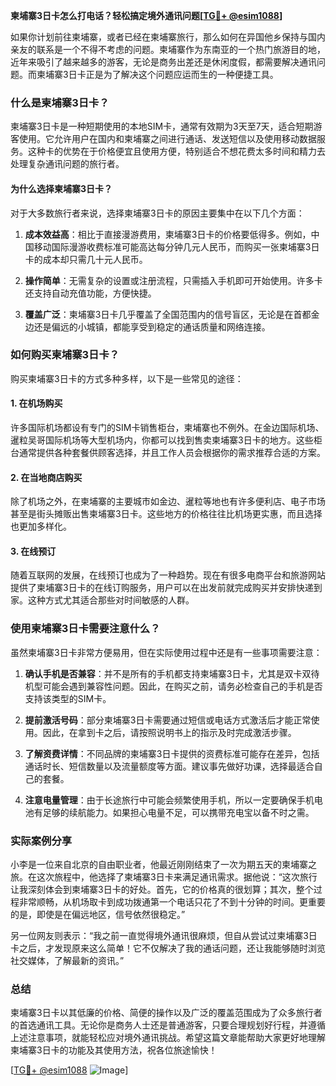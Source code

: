 **柬埔寨3日卡怎么打电话？轻松搞定境外通讯问题[[TG💪+ @esim1088](https://t.me/s/esim1088)]**

如果你计划前往柬埔寨，或者已经在柬埔寨旅行，那么如何在异国他乡保持与国内亲友的联系是一个不得不考虑的问题。柬埔寨作为东南亚的一个热门旅游目的地，近年来吸引了越来越多的游客，无论是商务出差还是休闲度假，都需要解决通讯问题。而柬埔寨3日卡正是为了解决这个问题应运而生的一种便捷工具。

### 什么是柬埔寨3日卡？

柬埔寨3日卡是一种短期使用的本地SIM卡，通常有效期为3天至7天，适合短期游客使用。它允许用户在国内和柬埔寨之间进行通话、发送短信以及使用移动数据服务。这种卡的优势在于价格便宜且使用方便，特别适合不想花费太多时间和精力去处理复杂通讯问题的旅行者。

#### 为什么选择柬埔寨3日卡？

对于大多数旅行者来说，选择柬埔寨3日卡的原因主要集中在以下几个方面：

1. **成本效益高**：相比于直接漫游费用，柬埔寨3日卡的价格要低得多。例如，中国移动国际漫游收费标准可能高达每分钟几元人民币，而购买一张柬埔寨3日卡的成本却只需几十元人民币。
   
2. **操作简单**：无需复杂的设置或注册流程，只需插入手机即可开始使用。许多卡还支持自动充值功能，方便快捷。

3. **覆盖广泛**：柬埔寨3日卡几乎覆盖了全国范围内的信号盲区，无论是在首都金边还是偏远的小城镇，都能享受到稳定的通话质量和网络连接。

### 如何购买柬埔寨3日卡？

购买柬埔寨3日卡的方式多种多样，以下是一些常见的途径：

#### 1. 在机场购买

许多国际机场都设有专门的SIM卡销售柜台，柬埔寨也不例外。在金边国际机场、暹粒吴哥国际机场等大型机场内，你都可以找到售卖柬埔寨3日卡的地方。这些柜台通常提供各种套餐供顾客选择，并且工作人员会根据你的需求推荐合适的方案。

#### 2. 在当地商店购买

除了机场之外，在柬埔寨的主要城市如金边、暹粒等地也有许多便利店、电子市场甚至是街头摊贩出售柬埔寨3日卡。这些地方的价格往往比机场更实惠，而且选择也更加多样化。

#### 3. 在线预订

随着互联网的发展，在线预订也成为了一种趋势。现在有很多电商平台和旅游网站提供了柬埔寨3日卡的在线订购服务，用户可以在出发前就完成购买并安排快递到家。这种方式尤其适合那些对时间敏感的人群。

### 使用柬埔寨3日卡需要注意什么？

虽然柬埔寨3日卡非常方便易用，但在实际使用过程中还是有一些事项需要注意：

1. **确认手机是否兼容**：并不是所有的手机都支持柬埔寨3日卡，尤其是双卡双待机型可能会遇到兼容性问题。因此，在购买之前，请务必检查自己的手机是否支持该类型的SIM卡。

2. **提前激活号码**：部分柬埔寨3日卡需要通过短信或电话方式激活后才能正常使用。因此，在拿到卡之后，请按照说明书上的指示及时完成激活步骤。

3. **了解资费详情**：不同品牌的柬埔寨3日卡提供的资费标准可能存在差异，包括通话时长、短信数量以及流量额度等方面。建议事先做好功课，选择最适合自己的套餐。

4. **注意电量管理**：由于长途旅行中可能会频繁使用手机，所以一定要确保手机电池有足够的续航能力。如果担心电量不足，可以携带充电宝以备不时之需。

### 实际案例分享

小李是一位来自北京的自由职业者，他最近刚刚结束了一次为期五天的柬埔寨之旅。在这次旅程中，他选择了柬埔寨3日卡来满足通讯需求。据他说：“这次旅行让我深刻体会到柬埔寨3日卡的好处。首先，它的价格真的很划算；其次，整个过程非常顺畅，从机场取卡到成功拨通第一个电话只花了不到十分钟的时间。更重要的是，即使是在偏远地区，信号依然很稳定。”

另一位网友则表示：“我之前一直觉得境外通讯很麻烦，但自从尝试过柬埔寨3日卡之后，才发现原来这么简单！它不仅解决了我的通话问题，还让我能够随时浏览社交媒体，了解最新的资讯。”

### 总结

柬埔寨3日卡以其低廉的价格、简便的操作以及广泛的覆盖范围成为了众多旅行者的首选通讯工具。无论你是商务人士还是普通游客，只要合理规划好行程，并遵循上述注意事项，就能轻松应对境外通讯挑战。希望这篇文章能帮助大家更好地理解柬埔寨3日卡的功能及其使用方法，祝各位旅途愉快！

[[TG💪+ @esim1088](https://t.me/s/esim1088) ![Image](https://i.postimg.cc/4NQfJmqS/Snipaste-2025-05-13-00-14-12.png)]